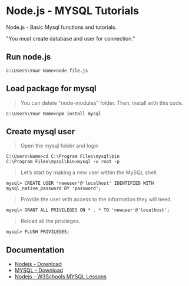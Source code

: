 # Node.js - MYSQL Tutorials
Node.js - Basic Mysql functions and tutorials.

"You must create database and user for connection."


## Run node.js
```
C:\Users\Your Name>node file.js
```

## Load package for mysql
> You can delete "node-modules" folder. Then, install with this code.
```
C:\Users\Your Name>npm install mysql
```

## Create mysql user
> Open the mysql folder and login
```
C:\Users\Name>cd C:\Program Files\mysql\bin
C:\Program Files\mysql\bin>mysql -u root -p
```

> Let’s start by making a new user within the MySQL shell:
```
mysql> CREATE USER 'newuser'@'localhost' IDENTIFIED WITH mysql_native_password BY 'password';
```

> Provide the user with access to the information they will need.
```
mysql> GRANT ALL PRIVILEGES ON * . * TO 'newuser'@'localhost';
```

> Reload all the privileges.
```
mysql> FLUSH PRIVILEGES;
```

## Documentation

* [Nodejs - Download](https://nodejs.org/)
* [MYSQL - Download](http://dev.mysql.com/downloads/mysql/)
* [Nodejs - W3Schools MYSQL Lessons](https://www.w3schools.com/nodejs/nodejs_mysql.asp)
